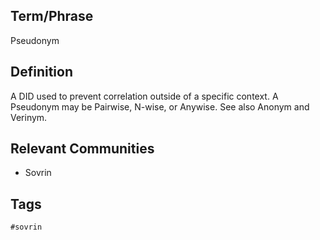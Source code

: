 ## Term/Phrase
Pseudonym

## Definition
A DID used to prevent correlation outside of a specific context. A Pseudonym may be Pairwise, N-wise, or Anywise. See also Anonym and Verinym.

## Relevant Communities
* Sovrin

## Tags
```
#sovrin
```
